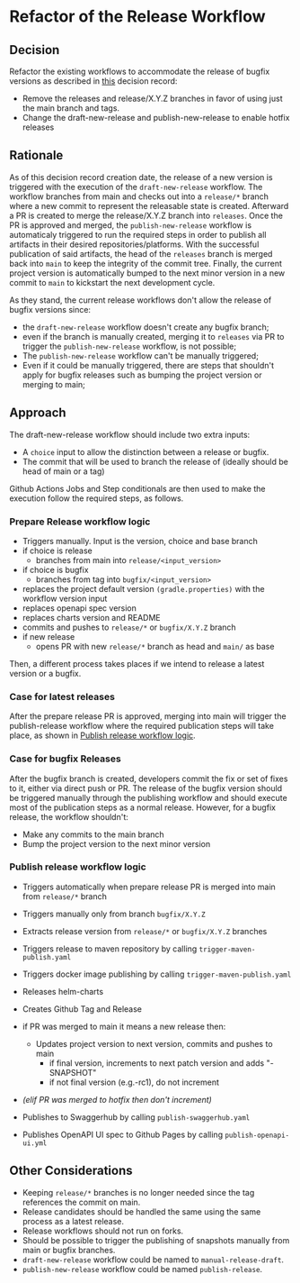 # Refactor of the Release Workflow

## Decision

Refactor the existing workflows to accommodate the release of bugfix versions as described in [this](../2024-07-18-Improvements-versioning-scheme/README.md) decision record:
- Remove the releases and release/X.Y.Z branches in favor of using just the main branch and tags.
- Change the draft-new-release and publish-new-release to enable hotfix releases

## Rationale

As of this decision record creation date, the release of a new version is triggered with the execution of the `draft-new-release` workflow.
The workflow branches from main and checks out into a `release/*` branch where a new commit to represent the releasable state is created. Afterward a PR is created to merge the release/X.Y.Z branch into `releases`.
Once the PR is approved and merged, the `publish-new-release` workflow is automaticaly triggered to run the required steps in order to publish all artifacts
in their desired repositories/platforms. With the successful publication of said artifacts, the head of the `releases` branch is merged back into `main` 
to keep the integrity of the commit tree. Finally, the current project version is automatically bumped to the next minor version in a new commit to `main` 
to kickstart the next development cycle.

As they stand, the current release workflows don't allow the release of bugfix versions since:
- the `draft-new-release` workflow doesn't create any bugfix branch;
- even if the branch is manually created, merging it to `releases` via PR to trigger the `publish-new-release` workflow, is not possible;
- The `publish-new-release` workflow can't be manually triggered;
- Even if it could be manually triggered, there are steps that shouldn't apply for bugfix releases such as bumping the project version or merging to main;


## Approach

The draft-new-release workflow should include two extra inputs:
- A `choice` input to allow the distinction between a release or bugfix.
- The commit that will be used to branch the release of (ideally should be head of main or a tag)

Github Actions Jobs and Step conditionals are then used to make the execution follow the required steps, as follows.

### Prepare Release workflow logic
- Triggers manually. Input is the version, choice and base branch
- if choice is release
  - branches from main into `release/<input_version>`
- if choice is bugfix
  - branches from tag into `bugfix/<input_version>`
- replaces the project default version `(gradle.properties)` with the workflow version input
- replaces openapi spec version
- replaces charts version and README
- commits and pushes to `release/*` or `bugfix/X.Y.Z` branch
- if new release
   - opens PR with new `release/*` branch as head and `main/` as base

Then, a different process takes places if we intend to release a latest version or a bugfix. 

### Case for latest releases
After the prepare release PR is approved, merging into main will trigger the publish-release workflow where the required publication steps will take place, as shown in [Publish release workflow logic](#publish-release-workflow-logic).

### Case for bugfix Releases
After the bugfix branch is created, developers commit the fix or set of fixes to it, either via direct push or PR.
The release of the bugfix version should be triggered manually through the publishing workflow and should execute most of the publication steps as a normal release.
However, for a bugfix release, the workflow shouldn't:
- Make any commits to the main branch
- Bump the project version to the next minor version

### Publish release workflow logic
- Triggers automatically when prepare release PR is merged into main from `release/*` branch
- Triggers manually only from branch `bugfix/X.Y.Z`

- Extracts release version from `release/*` or `bugfix/X.Y.Z` branches
- Triggers release to maven repository by calling `trigger-maven-publish.yaml`
- Triggers docker image publishing by calling `trigger-maven-publish.yaml`
- Releases helm-charts
- Creates Github Tag and Release
- if PR was merged to main it means a new release then:
   - Updates project version to next version, commits and pushes to main
      - if final version, increments to next patch version and adds "-SNAPSHOT"
      - if not final version (e.g.-rc1), do not increment
- _(elif PR was merged to hotfix then don't increment)_
- Publishes to Swaggerhub by calling `publish-swaggerhub.yaml`
- Publishes OpenAPI UI spec to Github Pages by calling `publish-openapi-ui.yml`

## Other Considerations

- Keeping `release/*` branches is no longer needed since the tag references the commit on main.
- Release candidates should be handled the same using the same process as a latest release.
- Release workflows should not run on forks.
- Should be possible to trigger the publishing of snapshots manually from main or bugfix branches.
- `draft-new-release` workflow could be named to `manual-release-draft`.
- `publish-new-release` workflow could be named `publish-release`.

